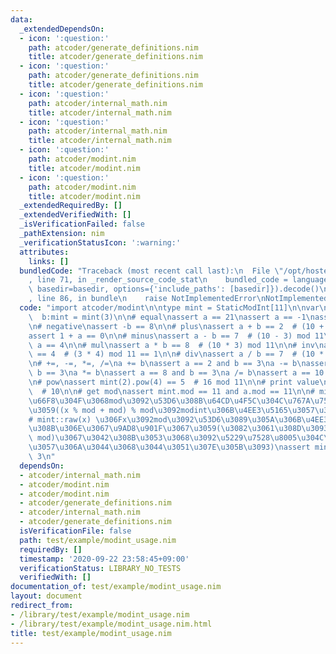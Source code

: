 ```yaml
---
data:
  _extendedDependsOn:
  - icon: ':question:'
    path: atcoder/generate_definitions.nim
    title: atcoder/generate_definitions.nim
  - icon: ':question:'
    path: atcoder/generate_definitions.nim
    title: atcoder/generate_definitions.nim
  - icon: ':question:'
    path: atcoder/internal_math.nim
    title: atcoder/internal_math.nim
  - icon: ':question:'
    path: atcoder/internal_math.nim
    title: atcoder/internal_math.nim
  - icon: ':question:'
    path: atcoder/modint.nim
    title: atcoder/modint.nim
  - icon: ':question:'
    path: atcoder/modint.nim
    title: atcoder/modint.nim
  _extendedRequiredBy: []
  _extendedVerifiedWith: []
  _isVerificationFailed: false
  _pathExtension: nim
  _verificationStatusIcon: ':warning:'
  attributes:
    links: []
  bundledCode: "Traceback (most recent call last):\n  File \"/opt/hostedtoolcache/Python/3.9.6/x64/lib/python3.9/site-packages/onlinejudge_verify/documentation/build.py\"\
    , line 71, in _render_source_code_stat\n    bundled_code = language.bundle(stat.path,\
    \ basedir=basedir, options={'include_paths': [basedir]}).decode()\n  File \"/opt/hostedtoolcache/Python/3.9.6/x64/lib/python3.9/site-packages/onlinejudge_verify/languages/nim.py\"\
    , line 86, in bundle\n    raise NotImplementedError\nNotImplementedError\n"
  code: "import atcoder/modint\n\ntype mint = StaticModInt[11]\n\nvar\n  a = mint(10)\n\
    \  b:mint = mint(3)\n\n# equal\nassert a == 21\nassert a == -1\nassert -1 == a\n\
    \n# negative\nassert -b == 8\n\n# plus\nassert a + b == 2  # (10 + 3) mod 11\n\
    assert 1 + a == 0\n\n# minus\nassert a - b == 7  # (10 - 3) mod 11\nassert b -\
    \ a == 4\n\n# mul\nassert a * b == 8  # (10 * 3) mod 11\n\n# inv\nassert b.inv()\
    \ == 4  # (3 * 4) mod 11 == 1\n\n# div\nassert a / b == 7  # (10 * 4) mod 11\n\
    \n# +=, -=, *=, /=\na += b\nassert a == 2 and b == 3\na -= b\nassert a == 10 and\
    \ b == 3\na *= b\nassert a == 8 and b == 3\na /= b\nassert a == 10 and b == 3\n\
    \n# pow\nassert mint(2).pow(4) == 5  # 16 mod 11\n\n# print value\necho a.val()\
    \  # 10\n\n# get mod\nassert mint.mod == 11 and a.mod == 11\n\n# mint(x) \u3068\
    \u66F8\u304F\u3068mod\u3092\u53D6\u308B\u64CD\u4F5C\u304C\u767A\u751F\u3057\u307E\
    \u3059((x % mod + mod) % mod\u3092modint\u306B\u4EE3\u5165\u3057\u307E\u3059)\n\
    # mint::raw(x) \u306Fx\u3092mod\u3092\u53D6\u3089\u305A\u306B\u4EE3\u5165\u3059\
    \u308B\u306E\u3067\u9AD8\u901F\u3067\u3059(\u3082\u3061\u308D\u3093x\u304C[0,\
    \ mod)\u3067\u3042\u308B\u3053\u3068\u3092\u5229\u7528\u8005\u304C\u4FDD\u8A3C\
    \u3057\u306A\u3044\u3068\u3044\u3051\u307E\u305B\u3093)\nassert mint.raw(3) ==\
    \ 3\n"
  dependsOn:
  - atcoder/internal_math.nim
  - atcoder/modint.nim
  - atcoder/modint.nim
  - atcoder/generate_definitions.nim
  - atcoder/internal_math.nim
  - atcoder/generate_definitions.nim
  isVerificationFile: false
  path: test/example/modint_usage.nim
  requiredBy: []
  timestamp: '2020-09-22 23:58:45+09:00'
  verificationStatus: LIBRARY_NO_TESTS
  verifiedWith: []
documentation_of: test/example/modint_usage.nim
layout: document
redirect_from:
- /library/test/example/modint_usage.nim
- /library/test/example/modint_usage.nim.html
title: test/example/modint_usage.nim
---
```

